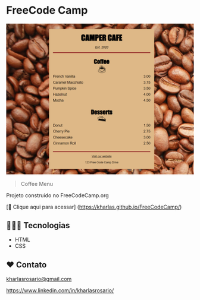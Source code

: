 # FreeCode Camp 

![preview](./.github/preview.png)

> Coffee Menu

Projeto construído no FreeCodeCamp.org

[🔗 Clique aqui para acessar] (https://kharlas.github.io/FreeCodeCamp/)


## 👩🏻‍💻 Tecnologias

- HTML
- CSS

## ❤️ Contato

kharlasrosario@gmail.com

https://www.linkedin.com/in/kharlasrosario/